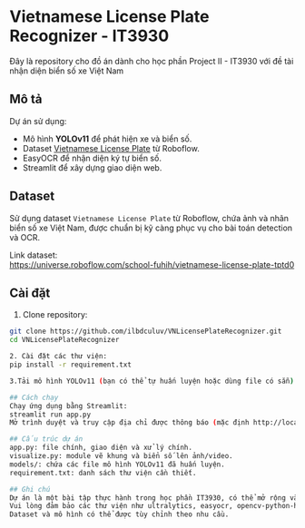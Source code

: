 # Vietnamese License Plate Recognizer - IT3930

Đây là repository cho đồ án dành cho học phần Project II - IT3930 với đề tài nhận diện biển số xe Việt Nam

## Mô tả

Dự án sử dụng:
- Mô hình **YOLOv11** để phát hiện xe và biển số.
- Dataset [Vietnamese License Plate](https://universe.roboflow.com/school-fuhih/vietnamese-license-plate-tptd0) từ Roboflow.
- EasyOCR để nhận diện ký tự biển số.
- Streamlit để xây dựng giao diện web.

## Dataset

Sử dụng dataset `Vietnamese License Plate` từ Roboflow, chứa ảnh và nhãn biển số xe Việt Nam, được chuẩn bị kỹ càng phục vụ cho bài toán detection và OCR.

Link dataset:  
https://universe.roboflow.com/school-fuhih/vietnamese-license-plate-tptd0

## Cài đặt

1. Clone repository:

```bash
git clone https://github.com/ilbdculuv/VNLicensePlateRecognizer.git
cd VNLicensePlateRecognizer

2. Cài đặt các thư viện:
pip install -r requirement.txt

3.Tải mô hình YOLOv11 (bạn có thể tự huấn luyện hoặc dùng file có sẵn) và đặt vào thư mục models/

## Cách chạy
Chạy ứng dụng bằng Streamlit:
streamlit run app.py
Mở trình duyệt và truy cập địa chỉ được thông báo (mặc định http://localhost:8501) để sử dụng.

## Cấu trúc dự án
app.py: file chính, giao diện và xử lý chính.
visualize.py: module vẽ khung và biển số lên ảnh/video.
models/: chứa các file mô hình YOLOv11 đã huấn luyện.
requirement.txt: danh sách thư viện cần thiết.

## Ghi chú
Dự án là một bài tập thực hành trong học phần IT3930, có thể mở rộng và cải tiến thêm.
Vui lòng đảm bảo các thư viện như ultralytics, easyocr, opencv-python-headless, streamlit được cài đúng phiên bản trong requirement.txt.
Dataset và mô hình có thể được tùy chỉnh theo nhu cầu.
